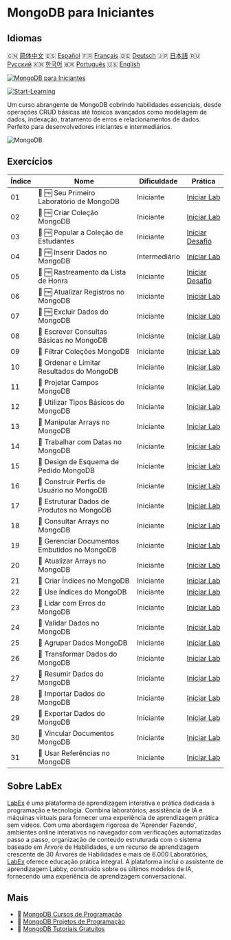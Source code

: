 # MongoDB para Iniciantes

## Idiomas

🇨🇳 [简体中文](README_zh.md) 🇪🇸 [Español](README_es.md) 🇫🇷 [Français](README_fr.md) 🇩🇪 [Deutsch](README_de.md) 🇯🇵 [日本語](README_ja.md) 🇷🇺 [Русский](README_ru.md) 🇰🇷 [한국어](README_ko.md) 🇧🇷 [Português](README_pt.md) 🇺🇸 [English](README.md) 

[![MongoDB para Iniciantes](https://cover-creator.labex.io/mongodb-for-beginners.png?lang=pt)](https://labex.io/pt/courses/mongodb-for-beginners)

[![Start-Learning](https://img.shields.io/badge/Start-Learning-whitesmoke?style=for-the-badge)](https://labex.io/pt/courses/mongodb-for-beginners)

Um curso abrangente de MongoDB cobrindo habilidades essenciais, desde operações CRUD básicas até tópicos avançados como modelagem de dados, indexação, tratamento de erros e relacionamentos de dados. Perfeito para desenvolvedores iniciantes e intermediários.

![MongoDB](https://img.shields.io/badge/MongoDB-whitesmoke?style=for-the-badge&logo=mongodb)


## Exercícios

|   Índice | Nome                                          | Dificuldade   | Prática                                                                                                                                             |
|----------|-----------------------------------------------|---------------|-----------------------------------------------------------------------------------------------------------------------------------------------------|
|       01 | 🧩 🆓 Seu Primeiro Laboratório de MongoDB     | Iniciante     | <a target='_blank' href='https://labex.io/pt/labs/mongodb-your-first-mongodb-lab-420660?course=mongodb-for-beginners'>Iniciar Lab</a>               |
|       02 | 🧩 🆓 Criar Coleção MongoDB                   | Iniciante     | <a target='_blank' href='https://labex.io/pt/labs/mongodb-create-mongodb-collection-420695?course=mongodb-for-beginners'>Iniciar Lab</a>            |
|       03 | 🎯 🆓 Popular a Coleção de Estudantes         | Iniciante     | <a target='_blank' href='https://labex.io/pt/labs/mongodb-populate-the-students-collection-425481?course=mongodb-for-beginners'>Iniciar Desafio</a> |
|       04 | 🧩 🆓 Inserir Dados no MongoDB                | Intermediário | <a target='_blank' href='https://labex.io/pt/labs/mongodb-insert-data-in-mongodb-420696?course=mongodb-for-beginners'>Iniciar Lab</a>               |
|       05 | 🎯 🆓 Rastreamento da Lista de Honra          | Iniciante     | <a target='_blank' href='https://labex.io/pt/labs/mongodb-honor-roll-tracker-425476?course=mongodb-for-beginners'>Iniciar Desafio</a>               |
|       06 | 🧩 🆓 Atualizar Registros no MongoDB          | Iniciante     | <a target='_blank' href='https://labex.io/pt/labs/mongodb-update-mongodb-records-420823?course=mongodb-for-beginners'>Iniciar Lab</a>               |
|       07 | 🧩 🆓 Excluir Dados do MongoDB                | Iniciante     | <a target='_blank' href='https://labex.io/pt/labs/mongodb-delete-mongodb-data-420822?course=mongodb-for-beginners'>Iniciar Lab</a>                  |
|       08 | 🧩  Escrever Consultas Básicas no MongoDB     | Iniciante     | <a target='_blank' href='https://labex.io/pt/labs/mongodb-write-basic-mongodb-queries-420824?course=mongodb-for-beginners'>Iniciar Lab</a>          |
|       09 | 🧩  Filtrar Coleções MongoDB                  | Iniciante     | <a target='_blank' href='https://labex.io/pt/labs/mongodb-filter-mongodb-collections-421806?course=mongodb-for-beginners'>Iniciar Lab</a>           |
|       10 | 🧩  Ordenar e Limitar Resultados do MongoDB   | Iniciante     | <a target='_blank' href='https://labex.io/pt/labs/mongodb-sort-and-limit-mongodb-results-421807?course=mongodb-for-beginners'>Iniciar Lab</a>       |
|       11 | 🧩  Projetar Campos MongoDB                   | Iniciante     | <a target='_blank' href='https://labex.io/pt/labs/mongodb-project-mongodb-fields-422089?course=mongodb-for-beginners'>Iniciar Lab</a>               |
|       12 | 🧩  Utilizar Tipos Básicos do MongoDB         | Iniciante     | <a target='_blank' href='https://labex.io/pt/labs/mongodb-use-mongodb-basic-types-422097?course=mongodb-for-beginners'>Iniciar Lab</a>              |
|       13 | 🧩  Manipular Arrays no MongoDB               | Iniciante     | <a target='_blank' href='https://labex.io/pt/labs/mongodb-handle-mongodb-arrays-422084?course=mongodb-for-beginners'>Iniciar Lab</a>                |
|       14 | 🧩  Trabalhar com Datas no MongoDB            | Iniciante     | <a target='_blank' href='https://labex.io/pt/labs/mongodb-work-with-mongodb-dates-422101?course=mongodb-for-beginners'>Iniciar Lab</a>              |
|       15 | 🧩  Design de Esquema de Pedido MongoDB       | Iniciante     | <a target='_blank' href='https://labex.io/pt/labs/mongodb-design-mongodb-order-schema-422080?course=mongodb-for-beginners'>Iniciar Lab</a>          |
|       16 | 🧩  Construir Perfis de Usuário no MongoDB    | Iniciante     | <a target='_blank' href='https://labex.io/pt/labs/mongodb-build-mongodb-user-profiles-422077?course=mongodb-for-beginners'>Iniciar Lab</a>          |
|       17 | 🧩  Estruturar Dados de Produtos no MongoDB   | Iniciante     | <a target='_blank' href='https://labex.io/pt/labs/mongodb-structure-mongodb-product-data-422092?course=mongodb-for-beginners'>Iniciar Lab</a>       |
|       18 | 🧩  Consultar Arrays no MongoDB               | Iniciante     | <a target='_blank' href='https://labex.io/pt/labs/mongodb-query-mongodb-arrays-422090?course=mongodb-for-beginners'>Iniciar Lab</a>                 |
|       19 | 🧩  Gerenciar Documentos Embutidos no MongoDB | Iniciante     | <a target='_blank' href='https://labex.io/pt/labs/mongodb-manage-mongodb-embedded-docs-422088?course=mongodb-for-beginners'>Iniciar Lab</a>         |
|       20 | 🧩  Atualizar Arrays no MongoDB               | Iniciante     | <a target='_blank' href='https://labex.io/pt/labs/mongodb-update-mongodb-arrays-422095?course=mongodb-for-beginners'>Iniciar Lab</a>                |
|       21 | 🧩  Criar Índices no MongoDB                  | Iniciante     | <a target='_blank' href='https://labex.io/pt/labs/mongodb-create-mongodb-indexes-422078?course=mongodb-for-beginners'>Iniciar Lab</a>               |
|       22 | 🧩  Use Índices do MongoDB                    | Iniciante     | <a target='_blank' href='https://labex.io/pt/labs/mongodb-use-mongodb-indexes-422098?course=mongodb-for-beginners'>Iniciar Lab</a>                  |
|       23 | 🧩  Lidar com Erros do MongoDB                | Iniciante     | <a target='_blank' href='https://labex.io/pt/labs/mongodb-handle-mongodb-errors-422085?course=mongodb-for-beginners'>Iniciar Lab</a>                |
|       24 | 🧩  Validar Dados no MongoDB                  | Iniciante     | <a target='_blank' href='https://labex.io/pt/labs/mongodb-validate-mongodb-data-422100?course=mongodb-for-beginners'>Iniciar Lab</a>                |
|       25 | 🧩  Agrupar Dados MongoDB                     | Iniciante     | <a target='_blank' href='https://labex.io/pt/labs/mongodb-group-mongodb-data-422083?course=mongodb-for-beginners'>Iniciar Lab</a>                   |
|       26 | 🧩  Transformar Dados do MongoDB              | Iniciante     | <a target='_blank' href='https://labex.io/pt/labs/mongodb-transform-mongodb-data-422094?course=mongodb-for-beginners'>Iniciar Lab</a>               |
|       27 | 🧩  Resumir Dados do MongoDB                  | Iniciante     | <a target='_blank' href='https://labex.io/pt/labs/mongodb-summarize-mongodb-data-422093?course=mongodb-for-beginners'>Iniciar Lab</a>               |
|       28 | 🧩  Importar Dados do MongoDB                 | Iniciante     | <a target='_blank' href='https://labex.io/pt/labs/mongodb-import-mongodb-data-422086?course=mongodb-for-beginners'>Iniciar Lab</a>                  |
|       29 | 🧩  Exportar Dados do MongoDB                 | Iniciante     | <a target='_blank' href='https://labex.io/pt/labs/mongodb-export-mongodb-data-422081?course=mongodb-for-beginners'>Iniciar Lab</a>                  |
|       30 | 🧩  Vincular Documentos MongoDB               | Iniciante     | <a target='_blank' href='https://labex.io/pt/labs/mongodb-link-mongodb-documents-422087?course=mongodb-for-beginners'>Iniciar Lab</a>               |
|       31 | 🧩  Usar Referências no MongoDB               | Iniciante     | <a target='_blank' href='https://labex.io/pt/labs/mongodb-use-mongodb-references-422099?course=mongodb-for-beginners'>Iniciar Lab</a>               |

## Sobre LabEx

[LabEx](https://labex.io) é uma plataforma de aprendizagem interativa e prática dedicada à programação e tecnologia. Combina laboratórios, assistência de IA e máquinas virtuais para fornecer uma experiência de aprendizagem prática sem vídeos. Com uma abordagem rigorosa de 'Aprender Fazendo', ambientes online interativos no navegador com verificações automatizadas passo a passo, organização de conteúdo estruturada com o sistema baseado em Árvore de Habilidades, e um recurso de aprendizagem crescente de 30 Árvores de Habilidades e mais de 6.000 Laboratórios, [LabEx](https://labex.io) oferece educação prática integral. A plataforma inclui o assistente de aprendizagem Labby, construído sobre os últimos modelos de IA, fornecendo uma experiência de aprendizagem conversacional.

## Mais

- 🔗 [MongoDB Cursos de Programação](https://github.com/labex-labs/awesome-programming-courses)
- 🔗 [MongoDB Projetos de Programação](https://github.com/labex-labs/awesome-programming-projects)
- 🔗 [MongoDB Tutoriais Gratuitos](https://github.com/labex-labs/mongodb-free-tutorials)

